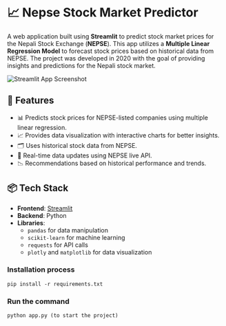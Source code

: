 # 📈 Nepse Stock Market Predictor

A web application built using **Streamlit** to predict stock market prices for the Nepali Stock Exchange (**NEPSE**). This app utilizes a **Multiple Linear Regression Model** to forecast stock prices based on historical data from NEPSE. The project was developed in 2020 with the goal of providing insights and predictions for the Nepali stock market.

![Streamlit App Screenshot](https://imgur.com/yxr9VQi.png)

## 🚀 Features
- 📊 Predicts stock prices for NEPSE-listed companies using multiple linear regression.
- 📈 Provides data visualization with interactive charts for better insights.
- 🗂 Uses historical stock data from NEPSE.
- 🔄 Real-time data updates using NEPSE live API.
- 📉 Recommendations based on historical performance and trends.

## 📦 Tech Stack
- **Frontend**: [Streamlit](https://streamlit.io/)
- **Backend**: Python
- **Libraries**: 
  - `pandas` for data manipulation
  - `scikit-learn` for machine learning
  - `requests` for API calls
  - `plotly` and `matplotlib` for data visualization

### Installation process

```
pip install -r requirements.txt
```

### Run the command

```
python app.py (to start the project)
```
